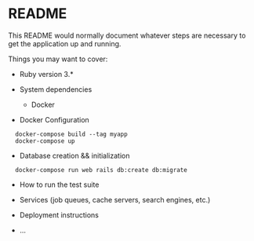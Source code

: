 # README

This README would normally document whatever steps are necessary to get the
application up and running.

Things you may want to cover:

* Ruby version 3.*

* System dependencies
  - Docker

* Docker Configuration
```
  docker-compose build --tag myapp
  docker-compose up
```

* Database creation && initialization
```
  docker-compose run web rails db:create db:migrate
```

* How to run the test suite

* Services (job queues, cache servers, search engines, etc.)

* Deployment instructions

* ...
